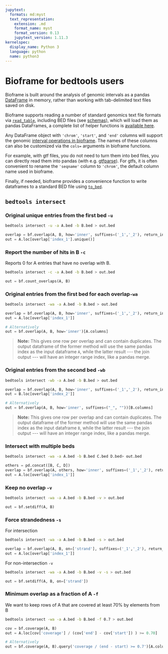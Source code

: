 ```yaml
---
jupytext:
  formats: md:myst
  text_representation:
    extension: .md
    format_name: myst
    format_version: 0.13
    jupytext_version: 1.11.3
kernelspec:
  display_name: Python 3
  language: python
  name: python3
---
```


# Bioframe for bedtools users


Bioframe is built around the analysis of genomic intervals as a pandas [DataFrame](https://pandas.pydata.org/docs/reference/api/pandas.DataFrame.html) in memory, rather than working with tab-delimited text files saved on disk.

Bioframe supports reading a number of standard genomics text file formats via [`read_table`](https://bioframe.readthedocs.io/en/latest/api-fileops.html#bioframe.io.fileops.read_table), including BED files (see [schemas](https://github.com/open2c/bioframe/blob/main/bioframe/io/schemas.py)), which will load them as pandas DataFrames, a complete list of helper functions is [available here](API_fileops).

Any DataFrame object with `'chrom'`, `'start'`, and `'end'` columns will support the genomic [interval operations in bioframe](API_ops). The names of these columns can also be customized via the `cols=` arguments in bioframe functions.

For example, with gtf files, you do not need to turn them into bed files, you can directly read them into pandas (with e.g. [gtfparse](https://github.com/openvax/gtfparse/tree/master)). For gtfs, it is often convenient to rename the `'seqname'` column to `'chrom'`, the default column name used in bioframe.

Finally, if needed, bioframe provides a convenience function to write dataframes to a standard BED file using [`to_bed`](https://bioframe.readthedocs.io/en/latest/api-fileops.html#bioframe.io.bed.to_bed).


## `bedtools intersect`

### Original unique entries from the first bed `-u`

```sh
bedtools intersect -u -a A.bed -b B.bed > out.bed
```

```py
overlap = bf.overlap(A, B, how='inner', suffixes=('_1','_2'), return_index=True)
out = A.loc[overlap['index_1'].unique()]
```

### Report the number of hits in B `-c`

Reports 0 for A entries that have no overlap with B.

```sh
bedtools intersect -c -a A.bed -b B.bed > out.bed
```

```py
out = bf.count_overlaps(A, B)
```

### Original entries from the first bed for each overlap`-wa`

```sh
bedtools intersect -wa -a A.bed -b B.bed > out.bed
```

```py
overlap = bf.overlap(A, B, how='inner', suffixes=('_1','_2'), return_index=True)
out = A.loc[overlap['index_1']]

# Alternatively
out = bf.overlap(A, B, how='inner')[A.columns]
```

> **Note:** This gives one row per overlap and can contain duplicates. The output dataframe of the former method will use the same pandas index as the input dataframe `A`, while the latter result --- the join output --- will have an integer range index, like a pandas merge.

### Original entries from the second bed `-wb`

```sh
bedtools intersect -wb -a A.bed -b B.bed > out.bed
```

```py
overlap = bf.overlap(A, B, how='inner', suffixes=('_1','_2'), return_index=True)
out = B.loc[overlap['index_2']]

# Alternatively
out = bf.overlap(A, B, how='inner', suffixes=("_", ""))[B.columns]
```

> **Note:** This gives one row per overlap and can contain duplicates. The output dataframe of the former method will use the same pandas index as the input dataframe `B`, while the latter result --- the join output --- will have an integer range index, like a pandas merge.

### Intersect with multiple beds

```sh
bedtools intersect -wa -a A.bed -b B.bed C.bed D.bed> out.bed
```

```py
others = pd.concat([B, C, D])
overlap = bf.overlap(A, others, how='inner', suffixes=('_1','_2'), return_index=True)
out = A.loc[overlap['index_1']]
```

### Keep no overlap `-v`

```sh
bedtools intersect -wa -a A.bed -b B.bed -v > out.bed
```

```py
out = bf.setdiff(A, B)
```

### Force strandedness `-s`

For intersection

```sh
bedtools intersect -wa -a A.bed -b B.bed -s > out.bed
```

```py
overlap = bf.overlap(A, B, on=['strand'], suffixes=('_1','_2'), return_index=True, how='inner')
out = A.loc[overlap['index_1']]
```

For non-intersection `-v`

```sh
bedtools intersect -wa -a A.bed -b B.bed -v -s > out.bed
```

```py
out = bf.setdiff(A, B, on=['strand'])
```

### Minimum overlap as a fraction of A `-f`

We want to keep rows of A that are covered at least 70% by elements from B

```sh
bedtools intersect -wa -a A.bed -b B.bed -f 0.7 > out.bed
```

```py
cov = bf.coverage(A, B)
out = A.loc[cov['coverage'] / (cov['end'] - cov['start']) ) >= 0.70]

# Alternatively
out = bf.coverage(A, B).query('coverage / (end - start) >= 0.7')[A.columns]
```
